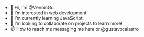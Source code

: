 - 👋 Hi, I’m @VenomGu
- 👀 I’m interested in web development 
- 🌱 I’m currently learning JavaScript. 
- 💞️ I’m looking to collaborate on projects to learn more!
- 📫 How to reach me messaging me here or @gustavocalastro

<!---
VenomGu/VenomGu is a ✨ special ✨ repository because its `README.md` (this file) appears on your GitHub profile.
You can click the Preview link to take a look at your changes.
--->
